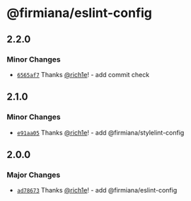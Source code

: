 # @firmiana/eslint-config

## 2.2.0

### Minor Changes

- [`6565af7`](https://github.com/rich1e/firmiana/commit/6565af7a1f9f012560e4bd7cfa1a8b5a01fe325d) Thanks [@rich1e](https://github.com/rich1e)! - add commit check

## 2.1.0

### Minor Changes

- [`e91aa05`](https://github.com/rich1e/firmiana/commit/e91aa05b3f554a3f756581d554c974074f65fbd9) Thanks [@rich1e](https://github.com/rich1e)! - add @firmiana/stylelint-config

## 2.0.0

### Major Changes

- [`ad78673`](https://github.com/rich1e/firmiana/commit/ad78673279a0e6f6971add15a42c4a844d228e50) Thanks [@rich1e](https://github.com/rich1e)! - add @firmiana/eslint-config
